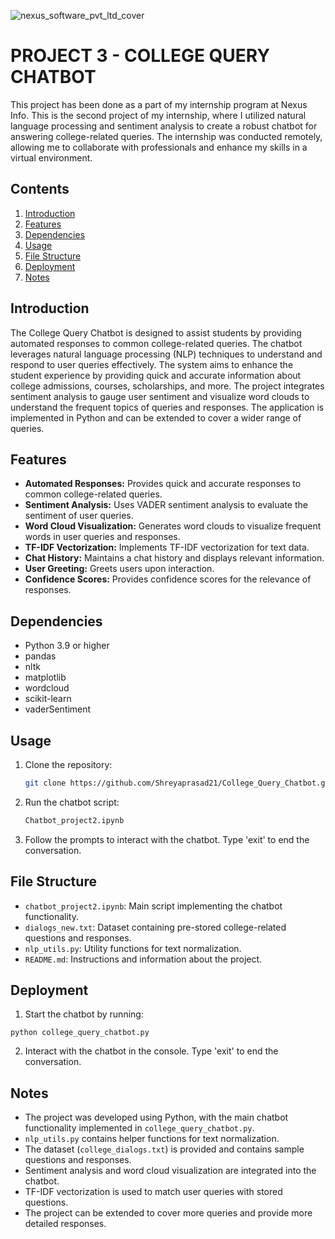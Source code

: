 ![nexus_software_pvt_ltd_cover](https://github.com/Shreyaprasad21/Project-3-AI-ML-Series-Multiple-Disease-Detection-system/assets/142075353/1e542e0d-2db0-41cb-99b7-d8f61c9da7cb)

# PROJECT 3 - COLLEGE QUERY CHATBOT
This project has been done as a part of my internship program at Nexus Info. This is the second project of my internship, where I utilized natural language processing and sentiment analysis to create a robust chatbot for answering college-related queries. The internship was conducted remotely, allowing me to collaborate with professionals and enhance my skills in a virtual environment.

## Contents
1. [Introduction](#introduction)
2. [Features](#features)
3. [Dependencies](#dependencies)
4. [Usage](#usage)
5. [File Structure](#file-structure)
6. [Deployment](#deployment)
7. [Notes](#notes)

## Introduction
The College Query Chatbot is designed to assist students by providing automated responses to common college-related queries. The chatbot leverages natural language processing (NLP) techniques to understand and respond to user queries effectively. The system aims to enhance the student experience by providing quick and accurate information about college admissions, courses, scholarships, and more. The project integrates sentiment analysis to gauge user sentiment and visualize word clouds to understand the frequent topics of queries and responses. The application is implemented in Python and can be extended to cover a wider range of queries.

## Features
- **Automated Responses:** Provides quick and accurate responses to common college-related queries.
- **Sentiment Analysis:** Uses VADER sentiment analysis to evaluate the sentiment of user queries.
- **Word Cloud Visualization:** Generates word clouds to visualize frequent words in user queries and responses.
- **TF-IDF Vectorization:** Implements TF-IDF vectorization for text data.
- **Chat History:** Maintains a chat history and displays relevant information.
- **User Greeting:** Greets users upon interaction.
- **Confidence Scores:** Provides confidence scores for the relevance of responses.

## Dependencies
- Python 3.9 or higher
- pandas
- nltk
- matplotlib
- wordcloud
- scikit-learn
- vaderSentiment

## Usage
1. Clone the repository:
   ```sh
   git clone https://github.com/Shreyaprasad21/College_Query_Chatbot.git

2. Run the chatbot script:
      ```sh
   Chatbot_project2.ipynb

3. Follow the prompts to interact with the chatbot. Type 'exit' to end the conversation.

## File Structure
- `chatbot_project2.ipynb`: Main script implementing the chatbot functionality.
- `dialogs_new.txt`: Dataset containing pre-stored college-related questions and responses.
- `nlp_utils.py`: Utility functions for text normalization.
- `README.md`: Instructions and information about the project.

## Deployment

1. Start the chatbot by running:
  ```
  python college_query_chatbot.py
  ```

2. Interact with the chatbot in the console. Type 'exit' to end the conversation.

## Notes
- The project was developed using Python, with the main chatbot functionality implemented in `college_query_chatbot.py`.
- `nlp_utils.py` contains helper functions for text normalization.
- The dataset (`college_dialogs.txt`) is provided and contains sample questions and responses.
- Sentiment analysis and word cloud visualization are integrated into the chatbot.
- TF-IDF vectorization is used to match user queries with stored questions.
- The project can be extended to cover more queries and provide more detailed responses.
